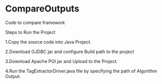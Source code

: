 # CompareOutputs
Code to compare framework

Steps to Run the Project 

1.Copy the source code into Java Project.

2.Download OJDBC jar and configure Build path to the project 

3.Download Apache POI jar and Upload to the Project.

4.Run the TagExtractorDriver.java file by specifying the path of Algorithm Output.
